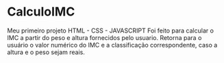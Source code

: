 # CalculoIMC
Meu primeiro projeto HTML - CSS - JAVASCRIPT
Foi feito para calcular o IMC a partir do peso e altura fornecidos pelo usuario.
Retorna para o usuário o valor numérico do IMC e a classificação correspondente, caso a altura e o peso sejam reais.
